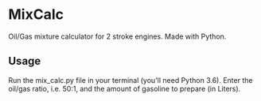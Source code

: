 # MixCalc

Oil/Gas mixture calculator for 2 stroke engines.
Made with Python.

## Usage

Run the mix_calc.py file in your terminal (you'll need Python 3.6).
Enter the oil/gas ratio, i.e. 50:1, and the amount of gasoline to prepare (in Liters).
